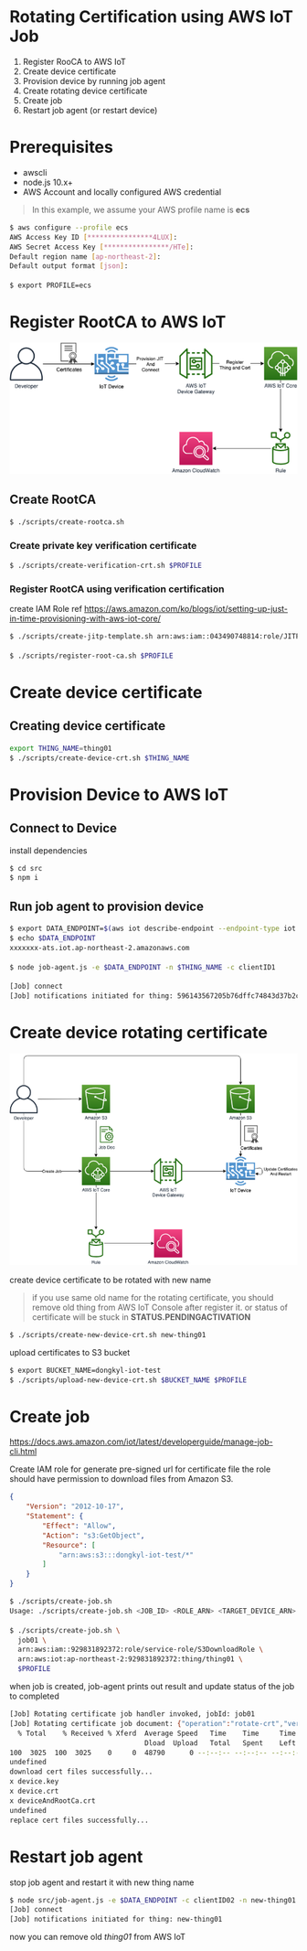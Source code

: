 # Rotating Certification using AWS IoT Job

1. Register RooCA to AWS IoT
2. Create device certificate
3. Provision device by running job agent
4. Create rotating device certificate
5. Create job
6. Restart job agent (or restart device)

# Prerequisites

- awscli
- node.js 10.x+
- AWS Account and locally configured AWS credential

>In this example, we assume your AWS profile name is **ecs**

```bash
$ aws configure --profile ecs
AWS Access Key ID [****************4LUX]: 
AWS Secret Access Key [****************/HTe]: 
Default region name [ap-northeast-2]: 
Default output format [json]: 

$ export PROFILE=ecs
```

# Register RootCA to AWS IoT

<img src="img/register.png"/>

## Create RootCA

```bash
$ ./scripts/create-rootca.sh
```

### Create private key verification certificate

```bash
$ ./scripts/create-verification-crt.sh $PROFILE
```

### Register RootCA using verification certification

create IAM Role ref https://aws.amazon.com/ko/blogs/iot/setting-up-just-in-time-provisioning-with-aws-iot-core/

```bash
$ ./scripts/create-jitp-template.sh arn:aws:iam::043490748814:role/JITPRole

$ ./scripts/register-root-ca.sh $PROFILE
```

# Create device certificate

## Creating device certificate

```bash
export THING_NAME=thing01
$ ./scripts/create-device-crt.sh $THING_NAME
```

# Provision Device to AWS IoT

## Connect to Device

install dependencies

```bash
$ cd src
$ npm i
```

## Run job agent to provision device

```bash
$ export DATA_ENDPOINT=$(aws iot describe-endpoint --endpoint-type iot:Data-ATS --profile $PROFILE | jq -r '.endpointAddress')
$ echo $DATA_ENDPOINT
xxxxxxx-ats.iot.ap-northeast-2.amazonaws.com

$ node job-agent.js -e $DATA_ENDPOINT -n $THING_NAME -c clientID1

[Job] connect
[Job] notifications initiated for thing: 596143567205b76dffc74843d37b2c7c46908ec809c1f472c24382ab6b113822
```

# Create device rotating certificate 

<img src="img/rotate.png"/>

create device certificate to be rotated with new name

> if you use same old name for the rotating certificate, you should remove old thing from AWS IoT Console after register it.
> or status of certificate will be stuck in **STATUS.PENDINGACTIVATION**

```bash
$ ./scripts/create-new-device-crt.sh new-thing01
```

upload certificates to S3 bucket

```bash
$ export BUCKET_NAME=dongkyl-iot-test
$ ./scripts/upload-new-device-crt.sh $BUCKET_NAME $PROFILE
```

# Create job

https://docs.aws.amazon.com/iot/latest/developerguide/manage-job-cli.html

Create IAM role for generate pre-signed url for certificate file
the role should have permission to download files from Amazon S3.
```json
{
    "Version": "2012-10-17",
    "Statement": {
        "Effect": "Allow",
        "Action": "s3:GetObject",
        "Resource": [
            "arn:aws:s3:::dongkyl-iot-test/*"
        ]
    }
}
```

```bash
$ ./scripts/create-job.sh
Usage: ./scripts/create-job.sh <JOB_ID> <ROLE_ARN> <TARGET_DEVICE_ARN> <PROFILE>

$ ./scripts/create-job.sh \
  job01 \
  arn:aws:iam::929831892372:role/service-role/S3DownloadRole \
  arn:aws:iot:ap-northeast-2:929831892372:thing/thing01 \
  $PROFILE
```

when job is created, job-agent prints out result and update status of the job to completed

```bash
[Job] Rotating certificate job handler invoked, jobId: job01
[Job] Rotating certificate job document: {"operation":"rotate-crt","version":"1.0","packageName":"rotating.crt","autoStart":"true","workingDirectory":"/home/pi/tutorial","files":{"fileName":"new-device-crt.tar.gz","url":"https://dongkyl-iot-test.s3.ap-northeast-2.amazonaws.com/new-device-crt.tar.gz?X-Amz-Security-Token=IQoJb..."}}
  % Total    % Received % Xferd  Average Speed   Time    Time     Time  Current
                                 Dload  Upload   Total   Spent    Left  Speed
100  3025  100  3025    0     0  48790      0 --:--:-- --:--:-- --:--:-- 48790
undefined
download cert files successfully...
x device.key
x device.crt
x deviceAndRootCa.crt
undefined
replace cert files successfully...
```

# Restart job agent

stop job agent and restart it with new thing name

```bash
$ node src/job-agent.js -e $DATA_ENDPOINT -c clientID02 -n new-thing01
[Job] connect
[Job] notifications initiated for thing: new-thing01
```

now you can remove old *thing01* from AWS IoT
